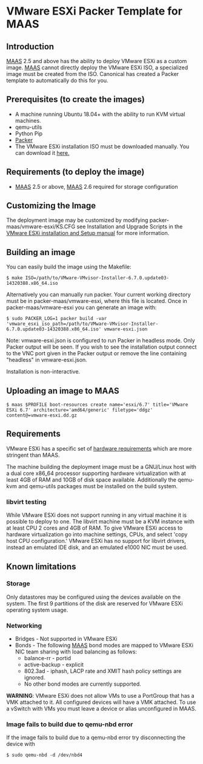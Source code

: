 # VMware ESXi Packer Template for MAAS

## Introduction
[MAAS](https://maas.io) 2.5 and above has the ability to deploy VMware ESXi as a custom image. [MAAS](https://maas.io) cannot directly deploy the VMware ESXi ISO, a specialized image must be created from the ISO. Canonical has created a Packer template to automatically do this for you.

## Prerequisites (to create the images)

* A machine running Ubuntu 18.04+ with the ability to run KVM virtual machines.
* qemu-utils
* Python Pip
* [Packer](https://www.packer.io/intro/getting-started/install.html)
* The VMware ESXi installation ISO must be downloaded manually. You can download it [here.](https://www.vmware.com/go/get-free-esxi)

## Requirements (to deploy the image)

* [MAAS](https://maas.io) 2.5 or above, [MAAS](https://maas.io) 2.6 required for storage configuration

## Customizing the Image
The deployment image may be customized by modifying packer-maas/vmware-esxi/KS.CFG see Installation and Upgrade Scripts in the [VMware ESXi installation and Setup manual](https://docs.vmware.com/en/VMware-vSphere/6.7/vsphere-esxi-67-installation-setup-guide.pdf) for more information.

## Building an image
You can easily build the image using the Makefile:

```
$ make ISO=/path/to/VMware-VMvisor-Installer-6.7.0.update03-14320388.x86_64.iso
```

Alternatively you can manually run packer. Your current working directory must be in packer-maas/vmware-esxi, where this file is located. Once in packer-maas/vmware-esxi you can generate an image with:
```
$ sudo PACKER_LOG=1 packer build -var 'vmware_esxi_iso_path=/path/to/VMware-VMvisor-Installer-6.7.0.update03-14320388.x86_64.iso' vmware-esxi.json
```

Note: vmware-esxi.json is configured to run Packer in headless mode. Only Packer output will be seen. If you wish to see the installation output connect to the VNC port given in the Packer output or remove the line containing "headless" in vmware-esxi.json.

Installation is non-interactive.

## Uploading an image to MAAS
```
$ maas $PROFILE boot-resources create name='esxi/6.7' title='VMware ESXi 6.7' architecture='amd64/generic' filetype='ddgz' content@=vmware-esxi.dd.gz
```

## Requirements
VMware ESXi has a specific set of [hardware requirements](https://www.vmware.com/resources/compatibility/search.php) which are more stringent than MAAS.

The machine building the deployment image must be a GNU/Linux host with a dual core x86_64 processor supporting hardware virtualization with at least 4GB of RAM and 10GB of disk space available. Additionally the qemu-kvm and qemu-utils packages must be installed on the build system.

### libvirt testing
While VMware ESXi does not support running in any virtual machine it is possible to deploy to one. The libvirt machine must be a KVM instance with at least CPU 2 cores and 4GB of RAM. To give VMware ESXi access to hardware virtualization go into machine settings, CPUs, and select 'copy host CPU configuration.' VMware ESXi has no support for libvirt drivers, instead an emulated IDE disk, and an emulated e1000 NIC must be used.

## Known limitations

### Storage
Only datastores may be configured using the devices available on the system. The first 9 partitions of the disk are reserved for VMware ESXi operating system usage.

### Networking
* Bridges - Not supported in VMware ESXi
* Bonds - The following [MAAS](https://maas.io) bond modes are mapped to VMware ESXi NIC team sharing with load balancing as follows:
  * balance-rr - portid
  * active-backup - explicit
  * 802.3ad - iphash, LACP rate and XMIT hash policy settings are ignored.
  * No other bond modes are currently supported.

**WARNING**: VMware ESXi does not allow VMs to use a PortGroup that has a VMK attached to it. All configured devices will have a VMK attached. To use a vSwitch with VMs you must leave a device or alias unconfigured in MAAS.

### Image fails to build due to qemu-nbd error
If the image fails to build due to a qemu-nbd error try disconnecting the device with
```
$ sudo qemu-nbd -d /dev/nbd4
```
